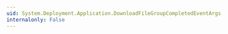 ```yaml
---
uid: System.Deployment.Application.DownloadFileGroupCompletedEventArgs.Group
internalonly: False
---
```


